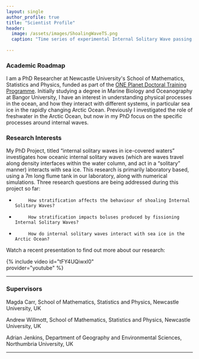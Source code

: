 ```yaml
---
layout: single
author_profile: true
title: "Scientist Profile"
header:
  image: /assets/images/ShoalingWaveTS.png
  caption: "Time series of experimental Internal Solitary Wave passing."
  
---
```


### Academic Roadmap
I am a PhD Researcher at Newcastle University's School of Mathematics, Statistics and Physics, funded as part of the [ONE Planet Doctoral Training Programme](https://research.ncl.ac.uk/one-planet/ourprogramme/). Initially studying a degree in Marine Biology and Oceanography at Bangor University, I have an interest in understanding physical processes in the ocean, and how they interact with different systems, in particular sea ice in the rapidly changing Arctic Ocean. Previously I investigated the role of freshwater in the Arctic Ocean, but now in my PhD focus on the specific processes around internal waves.

### Research Interests
My PhD Project, titled “internal solitary waves in ice-covered waters” investigates how oceanic internal solitary waves (which are waves travel along density interfaces within the water column, and act in a “solitary” manner) interacts with sea ice. This research is primarily laboratory based, using a 7m long flume tank in our laboratory, along with numerical simulations. Three research questions are being addressed during this project so far:

-          How stratification affects the behaviour of shoaling Internal Solitary Waves?

-          How stratification impacts boluses produced by fissioning Internal Solitary Waves?

-          How do internal solitary waves interact with sea ice in the Arctic Ocean?

Watch a recent presentation to find out more about our research:
<div style="width:350px; float: center">
    {% include video id="tFY4UQiwxl0" provider="youtube" %}
</div>

---
### Supervisors

Magda Carr, School of Mathematics, Statistics and Physics, Newcastle University, UK

Andrew Willmott, School of Mathematics, Statistics and Physics, Newcastle University, UK

Adrian Jenkins, Department of Geography and Environmental Sciences, Northumbria University, UK

---
